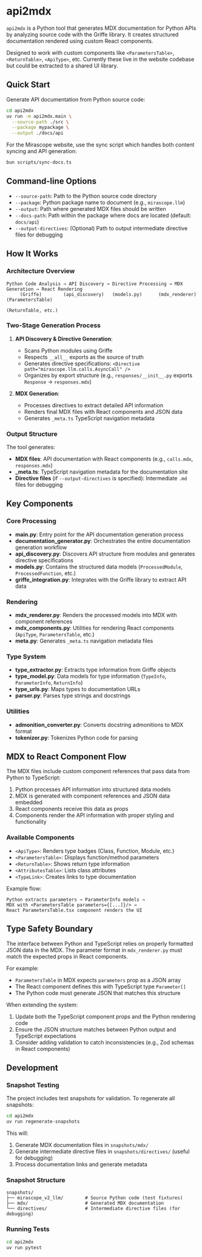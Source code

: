 # api2mdx

`api2mdx` is a Python tool that generates MDX documentation for Python APIs by analyzing source code with the Griffe library. It creates structured documentation rendered using custom React components.

Designed to work with custom components like `<ParametersTable>`, `<ReturnTable>`, `<ApiType>`, etc. Currently these live in the website codebase but could be extracted to a shared UI library.

## Quick Start

Generate API documentation from Python source code:

```bash
cd api2mdx
uv run -m api2mdx.main \
  --source-path ./src \
  --package mypackage \
  --output ./docs/api
```

For the Mirascope website, use the sync script which handles both content syncing and API generation:

```bash
bun scripts/sync-docs.ts
```

## Command-line Options

- `--source-path`: Path to the Python source code directory
- `--package`: Python package name to document (e.g., `mirascope.llm`)
- `--output`: Path where generated MDX files should be written
- `--docs-path`: Path within the package where docs are located (default: `docs/api`)
- `--output-directives`: (Optional) Path to output intermediate directive files for debugging

## How It Works

### Architecture Overview

```text
Python Code Analysis → API Discovery → Directive Processing → MDX Generation → React Rendering
     (Griffe)        (api_discovery)   (models.py)      (mdx_renderer)    (ParametersTable)
                                                                           (ReturnTable, etc.)
```

### Two-Stage Generation Process

1. **API Discovery & Directive Generation**:
   - Scans Python modules using Griffe
   - Respects `__all__` exports as the source of truth
   - Generates directive specifications: `<Directive path="mirascope.llm.calls.AsyncCall" />`
   - Organizes by export structure (e.g., `responses/__init__.py` exports `Response` → `responses.mdx`)

2. **MDX Generation**:
   - Processes directives to extract detailed API information
   - Renders final MDX files with React components and JSON data
   - Generates `_meta.ts` TypeScript navigation metadata

### Output Structure

The tool generates:

- **MDX files**: API documentation with React components (e.g., `calls.mdx`, `responses.mdx`)
- **_meta.ts**: TypeScript navigation metadata for the documentation site
- **Directive files** (if `--output-directives` is specified): Intermediate `.md` files for debugging

## Key Components

### Core Processing

- **main.py**: Entry point for the API documentation generation process
- **documentation_generator.py**: Orchestrates the entire documentation generation workflow
- **api_discovery.py**: Discovers API structure from modules and generates directive specifications
- **models.py**: Contains the structured data models (`ProcessedModule`, `ProcessedFunction`, etc.)
- **griffe_integration.py**: Integrates with the Griffe library to extract API data

### Rendering

- **mdx_renderer.py**: Renders the processed models into MDX with component references
- **mdx_components.py**: Utilities for rendering React components (`ApiType`, `ParametersTable`, etc.)
- **meta.py**: Generates `_meta.ts` navigation metadata files

### Type System

- **type_extractor.py**: Extracts type information from Griffe objects
- **type_model.py**: Data models for type information (`TypeInfo`, `ParameterInfo`, `ReturnInfo`)
- **type_urls.py**: Maps types to documentation URLs
- **parser.py**: Parses type strings and docstrings

### Utilities

- **admonition_converter.py**: Converts docstring admonitions to MDX format
- **tokenizer.py**: Tokenizes Python code for parsing

## MDX to React Component Flow

The MDX files include custom component references that pass data from Python to TypeScript:

1. Python processes API information into structured data models
2. MDX is generated with component references and JSON data embedded
3. React components receive this data as props
4. Components render the API information with proper styling and functionality

### Available Components

- `<ApiType>`: Renders type badges (Class, Function, Module, etc.)
- `<ParametersTable>`: Displays function/method parameters
- `<ReturnTable>`: Shows return type information
- `<AttributesTable>`: Lists class attributes
- `<TypeLink>`: Creates links to type documentation

Example flow:

```text
Python extracts parameters → ParameterInfo models →
MDX with <ParametersTable parameters={[...]}/> →
React ParametersTable.tsx component renders the UI
```

## Type Safety Boundary

The interface between Python and TypeScript relies on properly formatted JSON data in the MDX. The parameter format in `mdx_renderer.py` must match the expected props in React components.

For example:

- `ParametersTable` in MDX expects `parameters` prop as a JSON array
- The React component defines this with TypeScript type `Parameter[]`
- The Python code must generate JSON that matches this structure

When extending the system:

1. Update both the TypeScript component props and the Python rendering code
2. Ensure the JSON structure matches between Python output and TypeScript expectations
3. Consider adding validation to catch inconsistencies (e.g., Zod schemas in React components)

## Development

### Snapshot Testing

The project includes test snapshots for validation. To regenerate all snapshots:

```bash
cd api2mdx
uv run regenerate-snapshots
```

This will:

1. Generate MDX documentation files in `snapshots/mdx/`
2. Generate intermediate directive files in `snapshots/directives/` (useful for debugging)
3. Process documentation links and generate metadata

### Snapshot Structure

```text
snapshots/
├── mirascope_v2_llm/        # Source Python code (test fixtures)
├── mdx/                     # Generated MDX documentation
└── directives/              # Intermediate directive files (for debugging)
```

### Running Tests

```bash
cd api2mdx
uv run pytest
```
